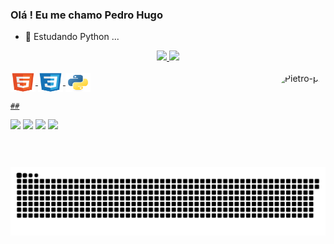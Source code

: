 ### Olá ! Eu me chamo Pedro Hugo

- 🐍 Estudando Python  ...
<div align="center">
  <a href="https://github.com/pietrorugo">
  <img height="180em" src="https://github-readme-stats.vercel.app/api?username=pietrorugo&show_icons=true&theme=dracula&include_all_commits=true&count_private=true"/>
  <img height="180em" src="https://github-readme-stats.vercel.app/api/top-langs/?username=pietrorugo&layout=compact&langs_count=7&theme=dracula"/>
</div>
<div style="display: inline_block"><br>
  <img align="center" alt="Pietro-HTML" height="30" width="40" src="https://raw.githubusercontent.com/devicons/devicon/master/icons/html5/html5-original.svg">
  <img align="center" alt="Pietro-CSS" height="30" width="40" src="https://raw.githubusercontent.com/devicons/devicon/master/icons/css3/css3-original.svg">
  <img align="center" alt="Pietro-Python" height="30" width="40" src="https://raw.githubusercontent.com/devicons/devicon/master/icons/python/python-original.svg">
  <img align="right" alt="Pietro-pic" height="150" style="border-radius:50px;"
   src="https://i0.wp.com/media1.tenor.com/images/bfee6c54e5136f80d3675fe66e0e5b94/tenor.gif?itemid=12789682">
</div>
  
    ##
  
  <div>
     <a href="[https://www.youtube.com/channel/UC_-uuuZbY0AAt9CViNzvc-Q](https://www.youtube.com/channel/UCNLZezq27_47VziltK11akg)" target="_blank"><img src="https://img.shields.io/badge/YouTube-FF0000?style=for-the-badge&logo=youtube&logoColor=white" target="_blank"></a>
 <a href="https://discord.gg/pDbY76q8Qf" target="_blank"><img src="https://img.shields.io/badge/Discord-7289DA?style=for-the-badge&logo=discord&logoColor=white" target="_blank"></a> 
  <a href = "mailto:pedrohugo9696@gmail.com"><img src="https://img.shields.io/badge/-Gmail-%23333?style=for-the-badge&logo=gmail&logoColor=white" target="_blank"></a>
  <a href="https://www.linkedin.com/in/pietro-rugo-45875016a" target="_blank"><img src="https://img.shields.io/badge/-LinkedIn-%230077B5?style=for-the-badge&logo=linkedin&logoColor=white" target="_blank"></a> 
    
  ![Snake animation](https://github.com/pietrorugo/pietrorugo/blob/output/github-contribution-grid-snake.svg)

  </div>
